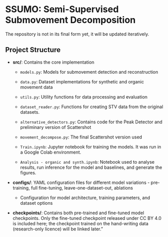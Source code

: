 # SSUMO: Semi-Supervised Submovement Decomposition

The repository is not in its final form yet, it will be updated iteratively.

## Project Structure

- **src/**: Contains the core implementation
  - `models.py`: Models for submovement detection and reconstruction
  - `data.py`: Dataset implementations for synthetic and organic movement data
  - `utils.py`: Utility functions for data processing and evaluation
  - `dataset_reader.py`: Functions for creating STV data from the original datasets.
  - `alternative_detectors.py`: Contains code for the Peak Detector and preliminary version of Scattershot
  - `movement_decompose.py`: The final Scattershot version used

  - `Train.ipynb`: Jupyter notebook for training the models. It was run in a Google Colab environment.
  - `Analysis - organic and synth.ipynb`: Notebook used to analyse results, run inference for the model and baselines, and generate the figures.

- **configs/**: YAML configuration files for different model variations - pre-training, full fine-tuning, leave-one-dataset-out, ablations
  - Configuration for model architecture, training parameters, and dataset options

- **checkpoints/**: Contains both pre-trained and fine-tuned model checkpoints. Only the fine-tuned checkpoint released under CC BY 4.0 is included here; the checkpoint trained on the hand-writing data (research-only licence) will be linked later.”
